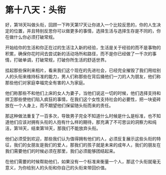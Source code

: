 # 第十八天：头衔

好，第18天叫做头衔，回顾一下昨天第17天让你进入一个比较反思的，你的人生决定的位置，并且特别反思你可以做更多的事情，选择生活与选择生存是不同的，你在做什么你必须打破常规。

开始给你的生活和你正在过的生活注入新的经验，生活是关于经验的而不是事物的积累，确保你花时间去尝试新的活动场所和路径，而不是你已经做了一千次的事情，打破单调，打破常规，打破你所生活的舒适世界。

挂起那些保利来相片，看来我们这个现在的先进社会，已经完全摧毁了我们用给别人的头衔来维持标准的能力，男人们称那些在背后捅他们一刀的人为朋友，他们称那些他们对家庭幸福完全有害的人为家庭。

他们称那些不和他们上床的女人为妻子，当他们说这一切的时候，他们选择支持和捍卫那些使他们陷入疯狂的事情，在我们这个女性支持社会的必要性，把一块瓷砖放在一个人身上，而不期望他们保留随头衔而来的责任。

那这种做法重复了一百多次，导致男子完全不知道什么时候是什么是标准，也不知道他们应该对拥有头衔的人抱有什么样的期待，那充满了不可思议的洞察力和纯洁，第18天，结束第18天，那我们不能放弃头衔。

他们必须受到欢迎，那些我们认为值得拥有他们的人，必须反复展示这些头衔的特征，我们的女朋友是我们的爱人，那我们的孩子就是未来的成年人，我们的朋友在我们需要他们的时候必须在那里，我们必须能够团结起来。

在他们需要的时候帮助他们，如果没有一个标准来衡量一个人，那这个头衔就毫无意义，为你给别人的头衔和你自己的头衔来带回价值。